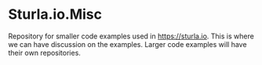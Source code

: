 # Sturla.io.Misc
Repository for smaller code examples used in https://sturla.io. This is where we can have discussion on the examples.  Larger code examples will have their own repositories.

